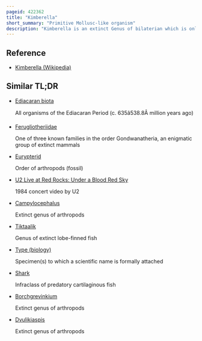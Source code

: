 ```yaml
---
pageid: 422362
title: "Kimberella"
short_summary: "Primitive Mollusc-like organism"
description: "Kimberella is an extinct Genus of bilaterian which is only known from Rocks of the ediacaran Period. The slug-like Organism fed by scratching the microbial Surface on which it dwelt in a Manner similar to the Gastropods although its Affinity with this Group is disputeable."
---
```


## Reference

- [Kimberella (Wikipedia)](https://en.wikipedia.org/?curid=422362)

## Similar TL;DR

- [Ediacaran biota](/tldr/en/ediacaran-biota)

  All organisms of the Ediacaran Period (c. 635â538.8Â million years ago)

- [Ferugliotheriidae](/tldr/en/ferugliotheriidae)

  One of three known families in the order Gondwanatheria, an enigmatic group of extinct mammals

- [Eurypterid](/tldr/en/eurypterid)

  Order of arthropods (fossil)

- [U2 Live at Red Rocks: Under a Blood Red Sky](/tldr/en/u2-live-at-red-rocks-under-a-blood-red-sky)

  1984 concert video by U2

- [Campylocephalus](/tldr/en/campylocephalus)

  Extinct genus of arthropods

- [Tiktaalik](/tldr/en/tiktaalik)

  Genus of extinct lobe-finned fish

- [Type (biology)](/tldr/en/type-biology)

  Specimen(s) to which a scientific name is formally attached

- [Shark](/tldr/en/shark)

  Infraclass of predatory cartilaginous fish

- [Borchgrevinkium](/tldr/en/borchgrevinkium)

  Extinct genus of arthropods

- [Dvulikiaspis](/tldr/en/dvulikiaspis)

  Extinct genus of arthropods
